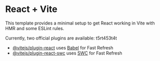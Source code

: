 # React + Vite

This template provides a minimal setup to get React working in Vite with HMR and some ESLint rules.

Currently, two official plugins are available:
t5rt453t4t
- [@vitejs/plugin-react](https://github.com/vitejs/vite-plugin-react/blob/main/packages/plugin-react/README.md) uses [Babel](https://babeljs.io/) for Fast Refresh
- [@vitejs/plugin-react-swc](https://github.com/vitejs/vite-plugin-react-swc) uses [SWC](https://swc.rs/) for Fast Refresh
